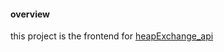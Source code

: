 #### overview
this project is the frontend for [heapExchange_api](https://github.com/abdelgayoom/heapExchange_api.git)

